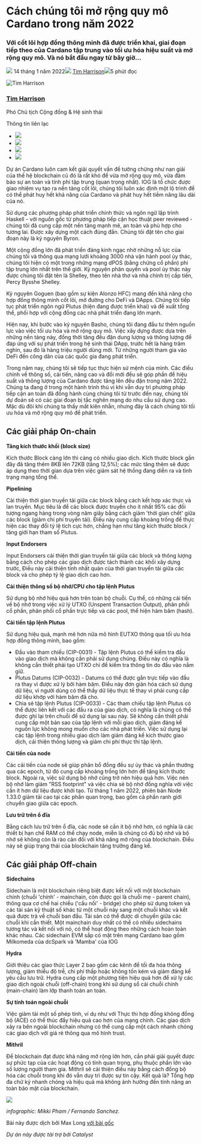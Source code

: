 # Cách chúng tôi mở rộng quy mô Cardano trong năm 2022

### **Với cốt lõi hợp đồng thông minh đã được triển khai, giai đoạn tiếp theo của Cardano tập trung vào tối ưu hóa hiệu suất và mở rộng quy mô. Và nó bắt đầu ngay từ bây giờ…**

![](img/2022-01-14-how-we-re-scaling-cardano-in-2022.002.png) 14 tháng 1 năm 2022![](img/2022-01-14-how-we-re-scaling-cardano-in-2022.002.png) [Tim Harrison](/en/blog/authors/tim-harrison/page-1/)![](img/2022-01-14-how-we-re-scaling-cardano-in-2022.003.png)5 phút đọc

![Tim Harrison](img/2022-01-14-how-we-re-scaling-cardano-in-2022.004.png)[](/en/blog/authors/tim-harrison/page-1/)

### [**Tim Harrison**](/en/blog/authors/tim-harrison/page-1/)

Phó Chủ tịch Cộng đồng &amp; Hệ sinh thái

Thông tin liên lạc

- ![](img/2022-01-14-how-we-re-scaling-cardano-in-2022.005.png)[](mailto:tim.harrison@iohk.io "E-mail")
- ![](img/2022-01-14-how-we-re-scaling-cardano-in-2022.006.png)[](https://uk.linkedin.com/in/timbharrison "LinkedIn")
- ![](img/2022-01-14-how-we-re-scaling-cardano-in-2022.007.png)[](https://twitter.com/timbharrison "Twitter")
- ![](img/2022-01-14-how-we-re-scaling-cardano-in-2022.008.png)[](https://github.com/timbharrison "GitHub")

Dự án Cardano luôn cam kết giải quyết vấn đề tưởng chừng như nan giải của thế hệ blockchain cũ đó là rất khó để vừa mở rộng quy mô, vừa đảm bảo sự an toàn và tính phi tập trung (quan trọng nhất). IOG là tổ chức được giao nhiệm vụ tạo ra nền tảng cốt lõi, chúng tôi luôn xác định một lộ trình để có thể phát huy hết khả năng của Cardano và phát huy hết tiềm năng lâu dài của nó.

Sử dụng các phương pháp phát triển chính thức và ngôn ngữ lập trình Haskell - với nguồn gốc từ phương pháp tiếp cận học thuật peer reviewed - chúng tôi đã cung cấp một nền tảng mạnh mẽ, an toàn và phù hợp cho tương lai. Được xây dựng một cách đúng đắn. Chúng tôi đặt tên cho giai đoạn này là kỷ nguyên Byron.

Một cộng đồng lớn đã phát triển đáng kinh ngạc nhờ những nỗ lực của chúng tôi và thông qua mạng lưới khoảng 3000 nhà vận hành pool ủy thác, chúng tôi hiện có một trong những mạng dPOS (bằng chứng cổ phần) phi tập trung lớn nhất trên thế giới. Kỷ nguyên phân quyền và pool ủy thác này được chúng tôi đặt tên là Shelley, theo tên nhà thơ và nhà chính trị cấp tiến, Percy Bysshe Shelley.

Kỷ nguyên Goguen (bao gồm sự kiện Alonzo HFC) mang đến khả năng cho hợp đồng thông minh cốt lõi, mở đường cho DeFi và DApps. Chúng tôi tiếp tục phát triển ngôn ngữ Plutus (hiện đang được triển khai) và đề xuất tổng thể, phối hợp với cộng đồng các nhà phát triển đang lớn mạnh.

Hiện nay, khi bước vào kỷ nguyên Basho, chúng tôi đang đầu tư thêm nguồn lực vào việc tối ưu hóa và mở rộng quy mô. Việc xây dựng được dựa trên những nền tảng này, đồng thời tăng đều đặn dung lượng và thông lượng để đáp ứng với sự phát triển trong hệ sinh thái DApp, trước hết là hàng trăm nghìn, sau đó là hàng triệu người dùng mới. Từ những người tham gia vào DeFi đến công dân của các quốc gia đang phát triển.

Trong năm nay, chúng tôi sẽ tiếp tục thực hiện sứ mệnh của mình. Các điều chỉnh về thông số, cải tiến, nâng cao và đổi mới đều sẽ góp phần để hiệu suất và thông lượng của Cardano được tăng lên đều đặn trong năm 2022. Chúng ta đang ở trong một hành trình thú vị khi vẫn duy trì phương pháp tiếp cận an toàn đã đồng hành cùng chúng tôi từ trước đến nay, chúng tôi dự đoán sẽ có các giai đoạn bị tắc nghẽn mạng do nhu cầu sử dụng cao. Mặc dù đôi khi chúng ta thấy mất kiên nhẫn, nhưng đây là cách chúng tôi tối ưu hóa và mở rộng quy mô để phát triển.

## **Các giải pháp On-chain**

**Tăng kích thước khối (block size)**

Kích thước Block càng lớn thì càng có nhiều giao dịch. Kích thước block gần đây đã tăng thêm 8KB lên 72KB (tăng 12,5%); các mức tăng thêm sẽ được áp dụng theo thời gian dựa trên việc giám sát hệ thống đang diễn ra và tình trạng mạng tổng thể.

**Pipelining**

Cải thiện thời gian truyền tải giữa các block bằng cách kết hợp xác thực và lan truyền. Mục tiêu là để các block được truyền cho ít nhất 95% các đối tượng ngang hàng trong vòng năm giây bằng cách giảm 'thời gian chết' giữa các block (giảm chi phí truyền tải). Điều này cung cấp khoảng trống để thực hiện các thay đổi tỷ lệ tích cực hơn, chẳng hạn như tăng kích thước block / tăng giới hạn tham số Plutus.

**Input Endorsers**

Input Endorsers cải thiện thời gian truyền tải giữa các block và thông lượng bằng cách cho phép các giao dịch được tách thành các khối xây dựng trước,  Điều này cải thiện tính nhất quán của thời gian truyền tải giữa các block và cho phép tỷ lệ giao dịch cao hơn.

**Cải thiện thông số bộ nhớ/CPU cho tập lệnh Plutus**

Sử dụng bộ nhớ hiệu quả hơn trên toàn bộ chuỗi. Cụ thể, có những cải tiến về bộ nhớ trong việc xử lý UTXO (Unspent Transaction Output), phân phối cổ phần, phân phối cổ phần trực tiếp và các pool, thể hiện hàm băm (hash).

**Cải tiến tập lệnh Plutus**

Sử dụng hiệu quả, mạnh mẽ hơn nữa mô hình EUTXO thông qua tối ưu hóa hợp đồng thông minh, bao gồm:

- Đầu vào tham chiếu (CIP-0031) - Tập lệnh Plutus có thể kiểm tra đầu vào giao dịch mà không cần phải sử dụng chúng. Điều này có nghĩa là không cần thiết phải tạo UTXO chỉ để kiểm tra thông tin do đầu vào nắm giữ.
- Plutus Datums (CIP-0032) - Datums có thể được gắn trực tiếp vào đầu ra thay vì được xử lý bởi hàm băm. Điều này đơn giản hóa cách sử dụng dữ liệu, vì người dùng có thể thấy dữ liệu thực tế thay vì phải cung cấp dữ liệu khớp với hàm băm đã cho.
- Chia sẻ tập lệnh Plutus (CIP-0033) - Các tham chiếu tập lệnh Plutus có thể được liên kết với các đầu ra của giao dịch, có nghĩa là chúng có thể được ghi lại trên chuỗi để sử dụng lại sau này. Sẽ không cần thiết phải cung cấp một bản sao của tập lệnh với mỗi giao dịch, giảm đáng kể nguồn lực không mong muốn cho các nhà phát triển. Việc sử dụng lại các tập lệnh trong nhiều giao dịch làm giảm đáng kể kích thước giao dịch, cải thiện thông lượng và giảm chi phí thực thi tập lệnh.

**Cải tiến của node**

Các cải tiến của node sẽ giúp phân bổ đồng đều sự ủy thác và phần thưởng qua các epoch, từ đó cung cấp khoảng trống lớn hơn để tăng kích thước block. Ngoài ra, việc sử dụng bộ nhớ cũng trở nên hiệu quả hơn. Việc nén bộ nhớ làm giảm "RSS footprint" và việc chia sẻ bộ nhớ đồng nghĩa với việc cần ít hơn dữ liệu được khởi tạo. Từ tháng 1 năm 2022, phiên bản Node 1.33.0 giảm tải cao tại các phần quan trọng, bao gồm cả phần ranh giới chuyển giao giữa các epoch.

**Lưu trữ trên ổ đĩa**

Bằng cách lưu trữ trên ổ đĩa, các node sẽ cần ít bộ nhớ hơn, có nghĩa là các thiết bị hạn chế RAM có thể chạy node, miễn là chúng có đủ bộ nhớ và bộ nhớ sẽ không còn là rào cản đối với khả năng mở rộng của blockchain. Điều này sẽ giúp trạng thái của blockchain tăng trưởng đáng kể.

## **Các giải pháp Off-chain**

**Sidechains**

Sidechain là một blockchain riêng biệt được kết nối với một blockchain chính (chuỗi 'chính' - mainchain, còn được gọi là chuỗi mẹ - parent chain), thông qua cơ chế hai chiều ('cầu nối' - bridge) cho phép sử dụng token và các tài sản kỹ thuật số khác từ một chuỗi này sang một chuỗi khác và kết quả được trả về chuỗi ban đầu. Tài sản có thể được di chuyển giữa các chuỗi khi cần thiết. Một mainchain duy nhất có thể có nhiều sidechains tương tác và kết nối với nó, có thể hoạt động theo những cách hoàn toàn khác nhau. Các sidechain EVM sắp có mặt trên mạng Cardano bao gồm Milkomeda của dcSpark và 'Mamba' của IOG

**Hydra**

Giới thiệu các giao thức Layer 2 bao gồm các kênh để tối đa hóa thông lượng, giảm thiểu độ trễ, chi phí thấp hoặc không tốn kém và giảm đáng kể yêu cầu lưu trữ. Hydra cung cấp một phương tiện hiệu quả hơn để xử lý các giao dịch ngoài chuỗi (off-chain) trong khi sử dụng sổ cái chuỗi chính (main-chain) làm lớp thanh toán an toàn.

**Sự tính toán ngoài chuỗi**

Việc giảm tải một số phép tính, ví dụ như với Thực thi hợp đồng không đồng bộ (ACE) có thể thúc đẩy hiệu quả cao hơn của mạng chính. Các giao dịch xảy ra bên ngoài blockchain nhưng có thể cung cấp một cách nhanh chóng các giao dịch với giá rẻ thông qua mô hình trust.

**Mithril**

Để blockchain đạt được khả năng mở rộng lớn hơn, cần phải giải quyết được sự phức tạp của các hoạt động có tính quan trọng, phụ thuộc phần lớn vào số lượng người tham gia. Mithril sẽ cải thiện điều này bằng cách đồng bộ hóa các chuỗi trong khi đó vẫn duy trì được sự tin cậy. Kết quả là? Tổng hợp đa chữ ký nhanh chóng và hiệu quả mà không ảnh hưởng đến tính năng an toàn bảo mật của blockchain.

![](img/2022-01-14-how-we-re-scaling-cardano-in-2022.009.jpeg)

*infographic: Mikki Pham / Fernando Sanchez.* 

Bài này được dịch bởi Max Long [với bài gốc ](https://iohk.io/en/blog/posts/2022/01/14/how-we-re-scaling-cardano-in-2022/) 

*Dự án này được tài trợ bới Catalyst*
